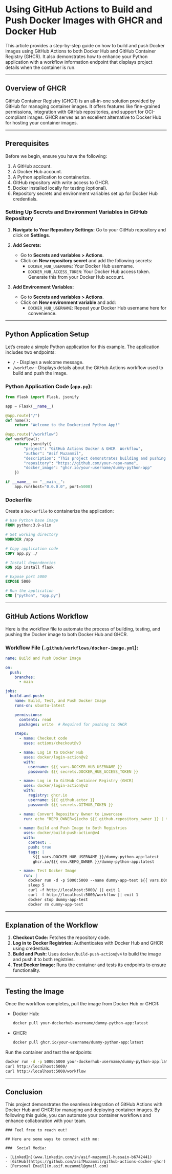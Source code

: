 # Using GitHub Actions to Build and Push Docker Images with GHCR and Docker Hub

This article provides a step-by-step guide on how to build and push Docker images using GitHub Actions to both Docker Hub and GitHub Container Registry (GHCR). It also demonstrates how to enhance your Python application with a workflow information endpoint that displays project details when the container is run.

---

## Overview of GHCR

GitHub Container Registry (GHCR) is an all-in-one solution provided by GitHub for managing container images. It offers features like fine-grained permissions, integration with GitHub repositories, and support for OCI-compliant images. GHCR serves as an excellent alternative to Docker Hub for hosting your container images.

---

## Prerequisites

Before we begin, ensure you have the following:

1. A GitHub account.
2. A Docker Hub account.
3. A Python application to containerize.
4. GitHub repository with write access to GHCR.
5. Docker installed locally for testing (optional).
6. Repository secrets and environment variables set up for Docker Hub credentials.

### Setting Up Secrets and Environment Variables in GitHub Repository

1. **Navigate to Your Repository Settings:**
   Go to your GitHub repository and click on **Settings**.

2. **Add Secrets:**
   - Go to **Secrets and variables > Actions**.
   - Click on **New repository secret** and add the following secrets:
     - `DOCKER_HUB_USERNAME`: Your Docker Hub username.
     - `DOCKER_HUB_ACCESS_TOKEN`: Your Docker Hub access token. Generate this from your Docker Hub account.

3. **Add Environment Variables:**
   - Go to **Secrets and variables > Actions**.
   - Click on **New environment variable** and add:
     - `DOCKER_HUB_USERNAME`: Repeat your Docker Hub username here for convenience.

---

## Python Application Setup

Let’s create a simple Python application for this example. The application includes two endpoints:

- `/` - Displays a welcome message.
- `/workflow` - Displays details about the GitHub Actions workflow used to build and push the image.

### Python Application Code (`app.py`):
```python
from flask import Flask, jsonify

app = Flask(__name__)

@app.route("/")
def home():
    return "Welcome to the Dockerized Python App!"

@app.route("/workflow")
def workflow():
    return jsonify({
        "project": "GitHub Actions Docker & GHCR  Workflow",
        "author": "Asif Muzammil",
        "description": "This project demonstrates building and pushing Docker images using GitHub Actions.",
        "repository": "https://github.com/your-repo-name",
        "docker_image": "ghcr.io/your-username/dummy-python-app"
    })

if __name__ == "__main__":
    app.run(host="0.0.0.0", port=5000)
```

### Dockerfile

Create a `Dockerfile` to containerize the application:
```dockerfile
# Use Python base image
FROM python:3.9-slim

# Set working directory
WORKDIR /app

# Copy application code
COPY app.py ./

# Install dependencies
RUN pip install flask

# Expose port 5000
EXPOSE 5000

# Run the application
CMD ["python", "app.py"]
```

---

## GitHub Actions Workflow

Here is the workflow file to automate the process of building, testing, and pushing the Docker image to both Docker Hub and GHCR.

### Workflow File (`.github/workflows/docker-image.yml`):
```yaml
name: Build and Push Docker Image

on:
  push:
    branches:
      - main

jobs:
  build-and-push:
    name: Build, Test, and Push Docker Image
    runs-on: ubuntu-latest

    permissions:
      contents: read
      packages: write  # Required for pushing to GHCR

    steps:
      - name: Checkout code
        uses: actions/checkout@v3

      - name: Log in to Docker Hub
        uses: docker/login-action@v2
        with:
          username: ${{ vars.DOCKER_HUB_USERNAME }}
          password: ${{ secrets.DOCKER_HUB_ACCESS_TOKEN }}

      - name: Log in to GitHub Container Registry (GHCR)
        uses: docker/login-action@v2
        with:
          registry: ghcr.io
          username: ${{ github.actor }}
          password: ${{ secrets.GITHUB_TOKEN }}

      - name: Convert Repository Owner to Lowercase
        run: echo "REPO_OWNER=$(echo ${{ github.repository_owner }} | tr '[:upper:]' '[:lower:]')" >> $GITHUB_ENV

      - name: Build and Push Image to Both Registries
        uses: docker/build-push-action@v4
        with:
          context: .
          push: true
          tags: |
            ${{ vars.DOCKER_HUB_USERNAME }}/dummy-python-app:latest
            ghcr.io/${{ env.REPO_OWNER }}/dummy-python-app:latest

      - name: Test Docker Image
        run: |
          docker run -d -p 5000:5000 --name dummy-app-test ${{ vars.DOCKER_HUB_USERNAME }}/dummy-python-app:latest
          sleep 5
          curl -f http://localhost:5000/ || exit 1
          curl -f http://localhost:5000/workflow || exit 1
          docker stop dummy-app-test
          docker rm dummy-app-test
```

---

## Explanation of the Workflow

1. **Checkout Code:** Fetches the repository code.
2. **Log in to Docker Registries:** Authenticates with Docker Hub and GHCR using credentials.
3. **Build and Push:** Uses `docker/build-push-action@v4` to build the image and push it to both registries.
4. **Test Docker Image:** Runs the container and tests its endpoints to ensure functionality.

---

## Testing the Image

Once the workflow completes, pull the image from Docker Hub or GHCR:

- Docker Hub:
  ```bash
  docker pull your-dockerhub-username/dummy-python-app:latest
  ```

- GHCR:
  ```bash
  docker pull ghcr.io/your-username/dummy-python-app:latest
  ```

Run the container and test the endpoints:
```bash
docker run -d -p 5000:5000 your-dockerhub-username/dummy-python-app:latest
curl http://localhost:5000/
curl http://localhost:5000/workflow
```

---

## Conclusion

This project demonstrates the seamless integration of GitHub Actions with Docker Hub and GHCR for managing and deploying container images. By following this guide, you can automate your container workflows and enhance collaboration with your team.

```
### Feel free to reach out!

## Here are some ways to connect with me:

###  Social Media:

- [LinkedIn](www.linkedin.com/in/asif-muzammil-hussain-b6742441)
- [GitHub](https://github.com/asifMuzammil/github-actions-docker-ghcr)
- [Personal Email](m.asif.muzammil@gmail.com)
